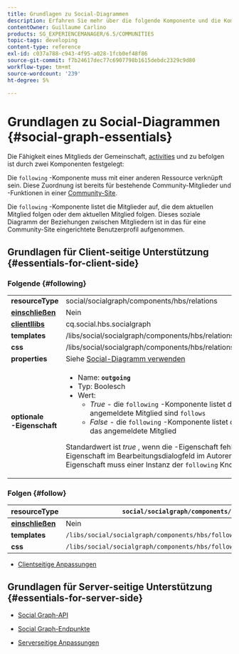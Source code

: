 ```yaml
---
title: Grundlagen zu Social-Diagrammen
description: Erfahren Sie mehr über die folgende Komponente und die Komponente Folgen .
contentOwner: Guillaume Carlino
products: SG_EXPERIENCEMANAGER/6.5/COMMUNITIES
topic-tags: developing
content-type: reference
exl-id: c037a788-c943-4f95-a028-1fcb0ef48f86
source-git-commit: f7b24617dec77c6907798b1615debdc2329c9d80
workflow-type: tm+mt
source-wordcount: '239'
ht-degree: 5%

---
```


# Grundlagen zu Social-Diagrammen  {#social-graph-essentials}

Die Fähigkeit eines Mitglieds der Gemeinschaft, [activities](essentials-activities.md) und zu befolgen ist durch zwei Komponenten festgelegt:

Die `following` -Komponente muss mit einer anderen Ressource verknüpft sein. Diese Zuordnung ist bereits für bestehende Community-Mitglieder und -Funktionen in einer [Community-Site](overview.md#communitiessites).

Die `following` -Komponente listet die Mitglieder auf, die dem aktuellen Mitglied folgen oder dem aktuellen Mitglied folgen. Dieses soziale Diagramm der Beziehungen zwischen Mitgliedern ist in das für eine Community-Site eingerichtete Benutzerprofil aufgenommen.

## Grundlagen für Client-seitige Unterstützung {#essentials-for-client-side}

### Folgende {#following}

<table>
 <tbody>
  <tr>
   <td> <strong>resourceType</strong></td>
   <td>social/socialgraph/components/hbs/relations</td>
  </tr>
  <tr>
   <td> <a href="scf.md#add-or-include-a-communities-component"><strong>einschließen</strong></a></td>
   <td>Nein</td>
  </tr>
  <tr>
   <td> <a href="clientlibs.md"><strong>clientllibs</strong></a></td>
   <td>cq.social.hbs.socialgraph</td>
  </tr>
  <tr>
   <td> <strong>templates</strong></td>
   <td> /libs/social/socialgraph/components/hbs/relationships/relationships.hbs</td>
  </tr>
  <tr>
   <td> <strong>css</strong></td>
   <td> /libs/social/socialgraph/components/hbs/relationships/clientlibs/relationships.css</td>
  </tr>
  <tr>
   <td><strong> properties</strong></td>
   <td>Siehe <a href="socialgraph.md">Social-Diagramm verwenden</a></td>
  </tr>
  <tr>
   <td><strong> optionale <br />-Eigenschaft</strong></td>
   <td>
    <ul>
     <li>Name: <strong><code>outgoing</code></strong></li>
     <li>Typ: Boolesch</li>
     <li>Wert:<br />
      <ul>
       <li><i>True </i>- die <code>following</code> -Komponente listet die Mitglieder auf, die das angemeldete Mitglied sind <code>follows</code></li>
       <li><i>False </i>- die <code>following</code> -Komponente listet die Mitglieder auf, die <code>follow </code>das angemeldete Mitglied</li>
      </ul> </li>
    </ul> <p>Standardwert ist <i>true</i> , wenn die -Eigenschaft fehlt. Es ist nicht möglich, diese Eigenschaft im Bearbeitungsdialogfeld im Autorenmodus festzulegen. Die Eigenschaft muss einer Instanz der <code>following</code> Knoten verwenden, <a href="../../help/sites-developing/developing-with-crxde-lite.md">CRXDE|Lite</a>.</p> </td>
  </tr>
 </tbody>
</table>

### Folgen {#follow}

| **resourceType** | `social/socialgraph/components/hbs/following` |
|---|---|
| [**einschließen**](scf.md#add-or-include-a-communities-component) | Nein |
| **templates** | `/libs/social/socialgraph/components/hbs/following/following.hbs` |
| **css** | `/libs/social/socialgraph/components/hbs/following/clientlibs/following.css` |

* [Clientseitige Anpassungen](client-customize.md)

## Grundlagen für Server-seitige Unterstützung {#essentials-for-server-side}

* [Social Graph-API](https://developer.adobe.com/experience-manager/reference-materials/6-5/javadoc/com/adobe/cq/social/graph/client/api/package-frame.html)

* [Social Graph-Endpunkte](https://developer.adobe.com/experience-manager/reference-materials/6-5/javadoc/com/adobe/cq/social/graph/client/endpoint/package-frame.html)

* [Serverseitige Anpassungen](server-customize.md)
